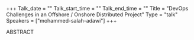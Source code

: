 +++
Talk_date = ""
Talk_start_time = ""
Talk_end_time = ""
Title = "DevOps Challenges in an Offshore / Onshore Distributed Project"
Type = "talk"
Speakers = ["mohammed-salah-adawi"]
+++

ABSTRACT
